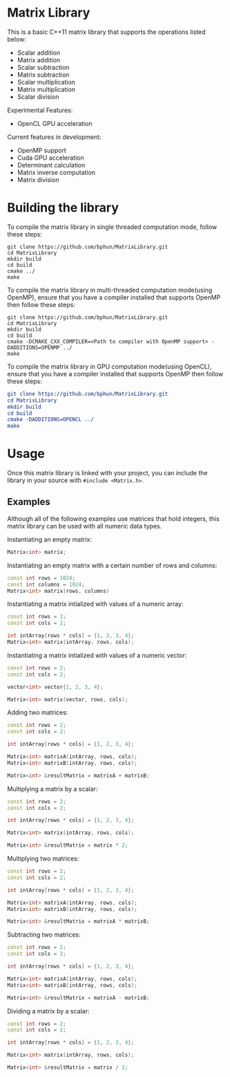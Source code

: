 # Matrix Library

This is a basic C++11 matrix library that supports the operations listed below:

* Scalar addition
* Matrix addition
* Scalar subtraction
* Matrix subtraction
* Scalar multiplication
* Matrix multiplication
* Scalar division

Experimental Features:
* OpenCL GPU acceleration

Current features in development:
* OpenMP support
* Cuda GPU acceleration
* Determinant calculation
* Matrix inverse computation
* Matrix division

# Building the library

To compile the matrix library in single threaded computation mode, follow these steps:
```
git clone https://github.com/bphun/MatrixLibrary.git
cd MatrixLibrary
mkdir build
cd build
cmake ../
make
```

To compile the matrix library in multi-threaded computation mode(using OpenMP), ensure that you have a compiler installed that supports OpenMP then follow these steps:
```
git clone https://github.com/bphun/MatrixLibrary.git
cd MatrixLibrary
mkdir build
cd build
cmake -DCMAKE_CXX_COMPILER=<Path to compiler with OpenMP support> -DADDITIONS=OPENMP ../
make
```

To compile the matrix library in GPU computation mode(using OpenCL), ensure that you have a compiler installed that supports OpenMP then follow these steps:
```cmake
git clone https://github.com/bphun/MatrixLibrary.git
cd MatrixLibrary
mkdir build
cd build
cmake -DADDITIONS=OPENCL ../
make
```

# Usage
Once this matrix library is linked with your project, you can include the library in your source with ```#include <Matrix.h>```.

## Examples
Although all of the following examples use matrices that hold integers, this matrix library can be used with all numeric data types.

Instantiating an empty matrix:
```c++
Matrix<int> matrix;
```

Instantiating an empty matrix with a certain number of rows and columns:
```c++
const int rows = 1024;
const int columns = 1024;
Matrix<int> matrix(rows, columns)
```

Instantiating a matrix intialized with values of a numeric array:
```c++
const int rows = 2;
const int cols = 2;

int intArray[rows * cols] = {1, 2, 3, 4};
Matrix<int> matrix(intArray, rows, cols);
```

Instantiating a matrix intialized with values of a numeric vector:
```c++
const int rows = 2;
const int cols = 2;

vector<int> vector{1, 2, 3, 4};

Matrix<int> matrix(vector, rows, cols);
```

Adding two matrices:
```c++
const int rows = 2;
const int cols = 2;

int intArray[rows * cols] = {1, 2, 3, 4};

Matrix<int> matrixA(intArray, rows, cols);
Matrix<int> matrixB(intArray, rows, cols);

Matrix<int> &resultMatrix = matrixA + matrixB;
```

Multiplying a matrix by a scalar:
```c++
const int rows = 2;
const int cols = 2;

int intArray[rows * cols] = {1, 2, 3, 4};

Matrix<int> matrix(intArray, rows, cols);

Matrix<int> &resultMatrix = matrix * 2;
```

Multiplying two matrices:
```c++
const int rows = 2;
const int cols = 2;

int intArray[rows * cols] = {1, 2, 3, 4};

Matrix<int> matrixA(intArray, rows, cols);
Matrix<int> matrixB(intArray, rows, cols);

Matrix<int> &resultMatrix = matrixA * matrixB;
```

Subtracting two matrices:
```c++
const int rows = 2;
const int cols = 2;

int intArray[rows * cols] = {1, 2, 3, 4};

Matrix<int> matrixA(intArray, rows, cols);
Matrix<int> matrixB(intArray, rows, cols);

Matrix<int> &resultMatrix = matrixA - matrixB;
```

Dividing a matrix by a scalar:
```c++
const int rows = 2;
const int cols = 2;

int intArray[rows * cols] = {1, 2, 3, 4};

Matrix<int> matrix(intArray, rows, cols);

Matrix<int> &resultMatrix = matrix / 2;
```